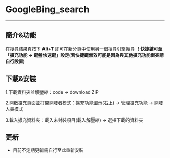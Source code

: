 # GoogleBing_search
---
## 簡介&功能
在搜尋結果頁按下 **Alt+T** 即可在新分頁中使用另一個搜尋引擎搜尋
**__！快捷鍵可至「擴充功能 -> 鍵盤快速鍵」設定(若快捷鍵無效可能是因為與其他擴充功能衝突請自行設置)__**

## 下載&安裝
1.下載資料夾並解壓縮：code -> download ZIP 

2.開啟擴充頁面並打開開發者模式：擴充功能圖示(右上) -> 管理擴充功能 -> 開發人員模式

3.載入擃充資料夾：載入未封裝項目(載入解壓縮) -> 選擇下載的資料夾

## 更新
- 目前不定期更新需自行至此重新安裝

